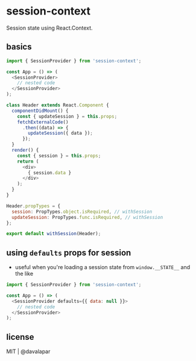 # session-context
Session state using React.Context.

## basics

```js
import { SessionProvider } from 'session-context';

const App = () => (
  <SessionProvider>
    // nested code
  </SessionProvider>
);
```

```js
class Header extends React.Component {
  componentDidMount() {
    const { updateSession } = this.props;
    fetchExternalCode()
      .then((data) => {
        updateSession({ data });
      });
  }
  render() {
    const { session } = this.props;
    return (
      <div>
        { session.data }
      </div>
    );
  }
}

Header.propTypes = {
  session: PropTypes.object.isRequired, // withSession
  updateSession: PropTypes.func.isRequired, // withSession
};

export default withSession(Header);
```

## using `defaults` props for session

- useful when you're loading a session state from `window.__STATE__` and the like

```js
import { SessionProvider } from 'session-context';

const App = () => (
  <SessionProvider defaults={{ data: null }}>
    // nested code
  </SessionProvider>
);
```

## license

MIT | @davalapar
